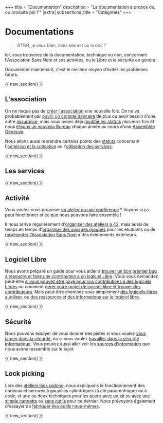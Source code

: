 +++
title = "Documentation"
description = "La documentation à propos de, ou produite par l'"
[extra]
subsections_title = "Catégories"
+++

# Documentations

> _RTFM_, je veux bien, mais elle est où la doc ?

Ici, vous trouverez de la documentation, technique ou non, concernant
l'Association Sans Nom et ses activités, ou le Libre et la sécurité en général.

Documenter maintenant, c'est le meilleur moyen d'éviter les problèmes futurs. 

{{ new_section() }}

## L'association

On ne risque pas de [créer
l'association](./documentation/association/création.md) une nouvelle fois.
On ne va probablement par [ouvrir un compte
bancaire](./documentation/association/banque.md) de plus ou avoir besoin d'une
autre [assurance](./documentation/association/assurance.md), mais nous avons
déjà [modifié les
statuts](./documentation/association/modification_des_statuts.md) plusieurs
fois et nous [élisons un nouveau
Bureau](./documentation/association/elections.md) chaque année au cours d'une
[Assemblée Générale](./documentation/association/assemblée_générale.md).

Nous allons aussi reprendre certains points des [statuts](./statuts/index.md)
concernant l'[adhésion et la
cotisation](./documentation/association/adhésion_et_cotisation.md) ou
l'[utilisation des
services](./documentation/association/utiliser_les_services.md).

{{ new_section() }}

## Les services

{{ new_section() }}

## Activité

Vous voulez nous proposer [un atelier ou une
conférence](./documentation/activités/proposer_une_activité/index.md) ? Voyons
si ça peut fonctionner et ce que nous pouvons faire ensemble !

Il nous arrive régulièrement d'[organiser des ateliers à
42](./documentation/activités/atelier_à_42.md), mais aussi de temps en temps
d'[organiser des voyages groupés](./documentation/activités/voyage_groupé.md)
pour les étudiants ou de [représenter l'Association Sans
Nom](./documentation/activités/évènement_extérieur.md) à des évènements
extérieurs.

{{ new_section() }}

## Logiciel Libre

Nous avons préparé un guide pour vous aider à [trouver un bon premier bug à
résoudre et faire une contribution à un logiciel
Libre](./documentation/logiciel_libre/comment_contribuer.md).
Vous vous demandez peut-être [si vous pouvez être payé pour vos contributions à
des logiciels
Libres](./documentation/logiciel_libre/contribution_rémunérée.md) ou
comment [gérer votre projet de logiciel libre et trouver des
contributeurs](./documentation/logiciel_libre/mon_logiciel_libre.md).
Mais peut-être cherchez vous simplement [des logiciels libres à
utiliser](./documentation/logiciel_libre/utiliser.md), ou [des ressources et
des informations sur le logiciel
libre](./documentation/logiciel_libre/ressources.md).

{{ new_section() }}

## Sécurité

Nous pouvons essayer de vous donner des pistes si vous voulez [vous lancer dans
la sécurité](./documentation/sécurité/débuter.md), ou si vous voulez
[travailler dans la sécurité
informatique](./documentation/sécurité/professionnalisation.md).
Vous pouvez aussi aller voir les [sources
d'information](./documentation/sécurité/ressources.md) que nous avons rassemblé
sur le sujet.

{{ new_section() }}

## Lock picking

Lors des [ateliers lock picking](./activités/lock-picking/_index.md), nous
expliquons le fonctionnement des cadenas et serrures à goupilles cylindriques
(à clé paracentrique) ou à code, et une ou deux techniques pour les [ouvrir
avec un kit](./documentation/lock_picking/paracentrique.md) ou [avec une simple
cannette](./documentation/lock_picking/canette.md) ou [sans outils]() pour ce dernier.
Nous prévoyons également d'essayer de [fabriquer des outils nous-mêmes]().

{{ new_section() }}

